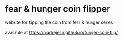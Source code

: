 # fear & hunger coin flipper
website for flipping the coin from fear & hunger series
<br><br>
available at https://madrejean.github.io/funger-coin-flip/
